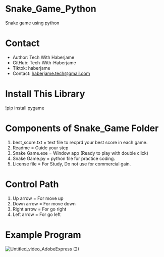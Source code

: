 # Snake_Game_Python
Snake game using python

# Contact
- Author: Tech With Haberjame
- GitHub: Tech-With-Haberjame
- Tiktok: haberjame
- Contact: haberjame.tech@gmail.com

# Install This Library
!pip install pygame

# Components of Snake_Game Folder

1. best_score.txt = text file to recprd your best score in each game.
2. Readme = Guide your step
3. Snake Game.exe = Window app (Ready to play with double click)
4. Snake Game.py = python file for practice coding.
5. License file = For Study, Do not use for commercial gain.


# Control Path
1. Up arrow = For move up
2. Down arrow = For move down
3. Right arrow = For go right
4. Left arrow = For go left


# Example Program
![Untitled_video_AdobeExpress (2)](https://github.com/Tech-With-Haberjame/Snake_Game_Python/assets/135504212/ab99daeb-4544-494d-99c0-104d1b43045f)
